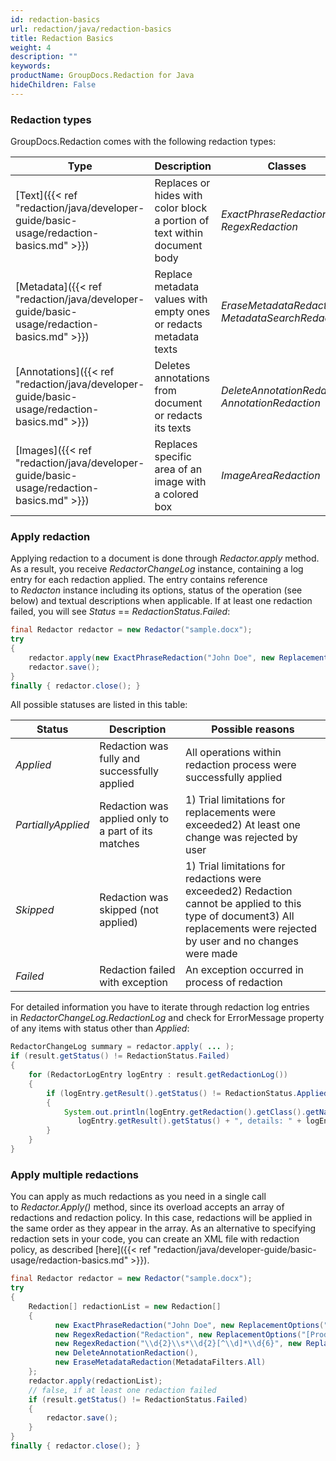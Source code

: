 ```yaml
---
id: redaction-basics
url: redaction/java/redaction-basics
title: Redaction Basics
weight: 4
description: ""
keywords: 
productName: GroupDocs.Redaction for Java
hideChildren: False
---
```

### Redaction types

GroupDocs.Redaction comes with the following redaction types:

| Type | Description | Classes |
| --- | --- | --- |
| [Text]({{< ref "redaction/java/developer-guide/basic-usage/redaction-basics.md" >}}) | Replaces or hides with color block a portion of text within document body | *ExactPhraseRedaction*, *RegexRedaction* |
| [Metadata]({{< ref "redaction/java/developer-guide/basic-usage/redaction-basics.md" >}}) | Replace metadata values with empty ones or redacts metadata texts | *EraseMetadataRedaction*, *MetadataSearchRedaction* |
| [Annotations]({{< ref "redaction/java/developer-guide/basic-usage/redaction-basics.md" >}}) | Deletes annotations from document or redacts its texts | *DeleteAnnotationRedaction*, *AnnotationRedaction* |
| [Images]({{< ref "redaction/java/developer-guide/basic-usage/redaction-basics.md" >}}) | Replaces specific area of an image with a colored box | *ImageAreaRedaction* |

### Apply redaction

Applying redaction to a document is done through *Redactor.apply* method. As a result, you receive *RedactorChangeLog* instance, containing a log entry for each redaction applied. The entry contains reference to *Redacton* instance including its options, status of the operation (see below) and textual descriptions when applicable. If at least one redaction failed, you will see *Status* == *RedactionStatus.Failed*:



```java
final Redactor redactor = new Redactor("sample.docx");
try 
{
    redactor.apply(new ExactPhraseRedaction("John Doe", new ReplacementOptions("[personal]")));
    redactor.save();
}
finally { redactor.close(); }
```

All possible statuses are listed in this table:

| Status | Description | Possible reasons |
| --- | --- | --- |
| *Applied* | Redaction was fully and successfully applied | All operations within redaction process were successfully applied |
| *PartiallyApplied* | Redaction was applied only to a part of its matches | 1) Trial limitations for replacements were exceeded2) At least one change was rejected by user |
| *Skipped* | Redaction was skipped (not applied) | 1) Trial limitations for redactions were exceeded2) Redaction cannot be applied to this type of document3) All replacements were rejected by user and no changes were made |
| *Failed* | Redaction failed with exception | An exception occurred in process of redaction |

For detailed information you have to iterate through redaction log entries in *RedactorChangeLog.RedactionLog* and check for ErrorMessage property of any items with status other than *Applied*:



```java
RedactorChangeLog summary = redactor.apply( ... );
if (result.getStatus() != RedactionStatus.Failed)
{
	for (RedactorLogEntry logEntry : result.getRedactionLog())
    {
        if (logEntry.getResult().getStatus() != RedactionStatus.Applied)
        {
            System.out.println(logEntry.getRedaction().getClass().getName() + " status is " + 
               logEntry.getResult().getStatus() + ", details: " + logEntry.getResult().getErrorMessage());
        }
    }
}
```

### Apply multiple redactions

You can apply as much redactions as you need in a single call to *Redactor.Apply()* method, since its overload accepts an array of redactions and redaction policy. In this case, redactions will be applied in the same order as they appear in the array. As an alternative to specifying redaction sets in your code, you can create an XML file with redaction policy, as described [here]({{< ref "redaction/java/developer-guide/basic-usage/redaction-basics.md" >}}).



```java
final Redactor redactor = new Redactor("sample.docx");
try 
{
    Redaction[] redactionList = new Redaction[]
    {
          new ExactPhraseRedaction("John Doe", new ReplacementOptions("[Client]")),
          new RegexRedaction("Redaction", new ReplacementOptions("[Product]")),
          new RegexRedaction("\\d{2}\\s*\\d{2}[^\\d]*\\d{6}", new ReplacementOptions(java.awt.Color.BLUE)),
          new DeleteAnnotationRedaction(),
          new EraseMetadataRedaction(MetadataFilters.All)
    };
    redactor.apply(redactionList);
    // false, if at least one redaction failed
    if (result.getStatus() != RedactionStatus.Failed)
    {
        redactor.save();
    }
}
finally { redactor.close(); }
```
